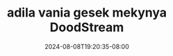 --- 
title: "adila vania gesek mekynya  DoodStream"
description: "    adila vania gesek mekynya  DoodStream yandek   new"
date: 2024-08-08T19:20:35-08:00
file_code: "lkj4qd7khbx5"
draft: false
cover: "ap1cv1v2lg31gnff.jpg"
tags: ["adila", "vania", "gesek", "mekynya", "DoodStream", "bokep-indo", "bokep-viral", "bokep-ig"]
length: 247
fld_id: "1483099"
foldername: "Adila vania telegram"
categories: ["Adila vania telegram"]
views: 0
---